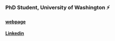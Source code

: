 ### PhD Student, University of Washington ⚡ 

#### [webpage](https://tragerjoswig-jones.github.io/)
#### [Linkedin](https://www.linkedin.com/in/tragerjj/)
